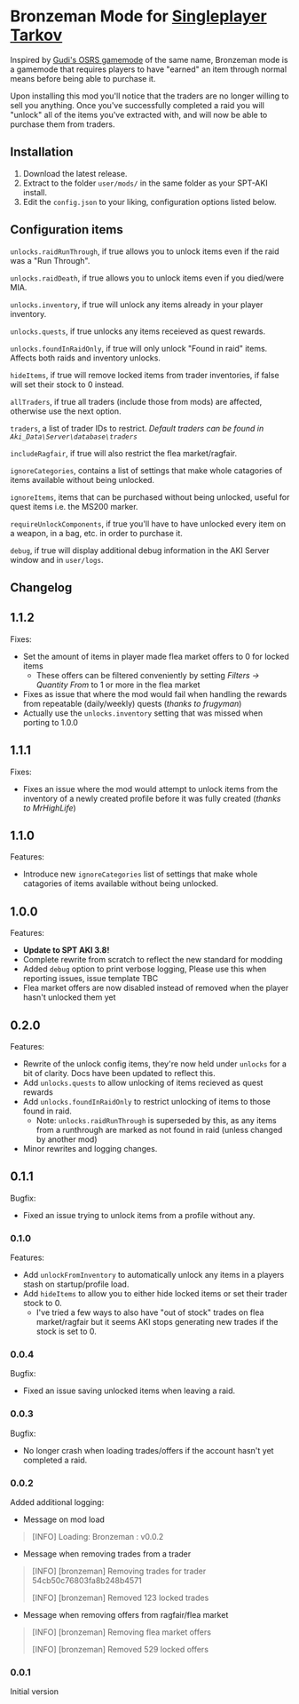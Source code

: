 # Bronzeman Mode for [Singleplayer Tarkov](https://www.sp-tarkov.com/)

Inspired by [Gudi's OSRS gamemode](https://www.youtube.com/watch?v=GFNfa2saOJg) of the same name, Bronzeman mode is a gamemode that requires players to have "earned" an item through normal means before being able to purchase it.

Upon installing this mod you'll notice that the traders are no longer willing to sell you anything. Once you've successfully completed a raid you will "unlock" all of the items you've extracted with, and will now be able to purchase them from traders.

## Installation

1. Download the latest release.
2. Extract to the folder `user/mods/` in the same folder as your SPT-AKI install.
3. Edit the `config.json` to your liking, configuration options listed below.

## Configuration items

`unlocks.raidRunThrough`, if true allows you to unlock items even if the raid was a "Run Through".

`unlocks.raidDeath`, if true allows you to unlock items even if you died/were MIA.

`unlocks.inventory`, if true will unlock any items already in your player inventory.

`unlocks.quests`, if true unlocks any items receieved as quest rewards.

`unlocks.foundInRaidOnly`, if true will only unlock "Found in raid" items. Affects both raids and inventory unlocks.

`hideItems`, if true will remove locked items from trader inventories, if false will set their stock to 0 instead.

`allTraders`, if true all traders (include those from mods) are affected, otherwise use the next option.

`traders`, a list of trader IDs to restrict. _Default traders can be found in `Aki_Data\Server\database\traders`_

`includeRagfair`, if true will also restrict the flea market/ragfair.

`ignoreCategories`, contains a list of settings that make whole catagories of items available without being unlocked.

`ignoreItems`, items that can be purchased without being unlocked, useful for quest items i.e. the MS200 marker.

`requireUnlockComponents`, if true you'll have to have unlocked every item on a weapon, in a bag, etc. in order to purchase it.

`debug`, if true will display additional debug information in the AKI Server window and in `user/logs`.

## Changelog

## 1.1.2

Fixes:

- Set the amount of items in player made flea market offers to 0 for locked items
  - These offers can be filtered conveniently by setting *Filters -> Quantity From* to 1 or more in the flea market
- Fixes as issue that where the mod would fail when handling the rewards from repeatable (daily/weekly) quests (*thanks to frugyman*)
- Actually use the `unlocks.inventory` setting that was missed when porting to 1.0.0

## 1.1.1

Fixes:

- Fixes an issue where the mod would attempt to unlock items from the inventory of a newly created profile before it was fully created (*thanks to MrHighLife*)

## 1.1.0

Features:

- Introduce new `ignoreCategories` list of settings that make whole catagories of items available without being unlocked.

## 1.0.0

Features:

- **Update to SPT AKI 3.8!**
- Complete rewrite from scratch to reflect the new standard for modding
- Added `debug` option to print verbose logging, ​Please use this when reporting issues​, issue template TBC
- Flea market offers are now disabled instead of removed when the player hasn't unlocked them yet

## 0.2.0

Features:

- Rewrite of the unlock config items, they're now held under `unlocks` for a bit of clarity. Docs have been updated to reflect this.
- Add `unlocks.quests` to allow unlocking of items recieved as quest rewards
- Add `unlocks.foundInRaidOnly` to restrict unlocking of items to those found in raid.
  - Note: `unlocks.raidRunThrough` is superseded by this, as any items from a runthrough are marked as not found in raid (unless changed by another mod)
- Minor rewrites and logging changes.

## 0.1.1

Bugfix:

- Fixed an issue trying to unlock items from a profile without any.

### 0.1.0

Features:

- Add `unlockFromInventory` to automatically unlock any items in a players stash on startup/profile load.
- Add `hideItems` to allow you to either hide locked items or set their trader stock to 0.
  - I've tried a few ways to also have "out of stock" trades on flea market/ragfair but it seems AKI stops generating new trades if the stock is set to 0.


### 0.0.4

Bugfix:

- Fixed an issue saving unlocked items when leaving a raid.

### 0.0.3

Bugfix:

- No longer crash when loading trades/offers if the account hasn't yet completed a raid.

### 0.0.2

Added additional logging:

- Message on mod load
  
> [INFO] Loading: Bronzeman : v0.0.2

- Message when removing trades from a trader

> [INFO] [bronzeman] Removing trades for trader 54cb50c76803fa8b248b4571
>
> [INFO] [bronzeman] Removed 123 locked trades

- Message when removing offers from ragfair/flea market

> [INFO] [bronzeman] Removing flea market offers
> 
> [INFO] [bronzeman] Removed 529 locked offers

### 0.0.1

Initial version
